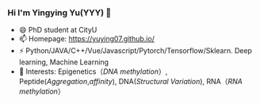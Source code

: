 ### Hi I'm Yingying Yu(YYY) 👋
- 😄 PhD student at CityU
- 📫 Homepage: https://yuying07.github.io/
- ⚡  Python/JAVA/C++/Vue/Javascript/Pytorch/Tensorflow/Sklearn.  Deep learning, Machine Learning
- 💬 Interests: Epigenetics（*DNA methylation*）, Peptide(*Aggregation*,*affinity*), DNA(*Structural Variation*), RNA（*RNA methylation*）
<!--
**YUYING07/YUYING07** is a ✨ _special_ ✨ repository because its `README.md` (this file) appears on your GitHub profile.

Here are some ideas to get you started:

- 🔭 I’m currently working on ...
- 🌱 I’m currently learning ...
- 👯 I’m looking to collaborate on ...
- 🤔 I’m looking for help with ...
- 💬 Ask me about ...
- 📫 How to reach me: ...
- 😄 Pronouns: ...
- ⚡ Fun fact: ...
-->
